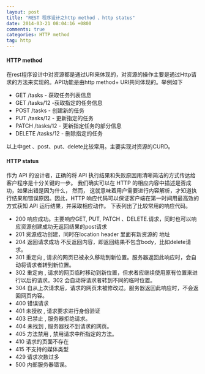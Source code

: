 ```yaml
---
layout: post
title: "REST 程序设计之http method 、http status"
date: 2014-03-21 08:04:16 +0800
comments: true
categories: HTTP method
tag: http
---
```


#### HTTP method

在rest程序设计中对资源都是通过URI来体现的，对资源的操作主要是通过Http请求的方法来实现的。API功能是由http method+ URI共同体现的。举例如下

- GET /tasks - 获取任务列表信息
- GET /tasks/12 -获取指定的任务信息
- POST /tasks - 创建新的任务
- PUT /tasks/12 - 更新指定的任务
- PATCH /tasks/12 - 更新指定任务的部分信息
- DELETE /tasks/12 - 删除指定的任务

以上中get 、post、put、delete比较常用。主要实现对资源的CURD。


#### HTTP status

作为 API 的设计者，正确的将 API 执行结果和失败原因用清晰简洁的方式传达给客户程序是十分关键的一步。 我们确实可以在 HTTP 的相应内容中描述是否成功，如果出错是因为什么， 然而， 这就意味着用户需要进行内容解析，才知道执行结果和错误原因。因此，HTTP 响应代码可以保证客户端在第一时间用最高效的方式获知 API 运行结果，并采取相应动作。 下表列出了比较常用的响应代码。

- 200 响应成功。主要响应GET, PUT, PATCH 、DELETE.请求，同时也可以响应资源创建成功无返回结果的post请求
- 201 资源成功创建，同时在location header 里面有新资源的 地址
- 204 返回请求成功 不反返回内容，即返回结果不包含body，比如delete请求。
- 301 重定向 , 请求的网页已被永久移动到新位置。服务器返回此响应时，会自动将请求者转到新位置。
- 302 重定向 , 请求的网页临时移动到新位置，但求者应继续使用原有位置来进行以后的请求。302 会自动将请求者转到不同的临时位置。
- 304 自从上次请求后，请求的网页未被修改过。服务器返回此响应时，不会返回网页内容。
- 400 错误请求
- 401 未授权 , 请求要求进行身份验证
- 403 已禁止 , 服务器拒绝请求。
- 404 未找到 , 服务器找不到请求的网页。
- 405 方法禁用 , 禁用请求中所指定的方法。
- 410 请求的页面不存在
- 415 不支持的媒体类型
- 429 请求次数过多
- 500 内部服务器错误。
